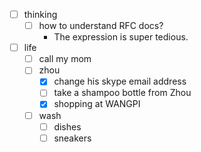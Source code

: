 - [ ] thinking
    - [ ] how to understand RFC docs?
        - The expression is super tedious.
- [ ] life
    - [ ] call my mom
    - [ ] zhou
        - [x] change his skype email address
        - [ ] take a shampoo bottle from Zhou
        - [x] shopping at WANGPI
    - [ ] wash 
        - [ ] dishes
        - [ ] sneakers